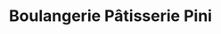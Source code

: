 ---
title: "Boulangerie Pâtisserie Pini"
url: /remilly/boulangerie-patisserie-pini/
shop: boulangerie
---
